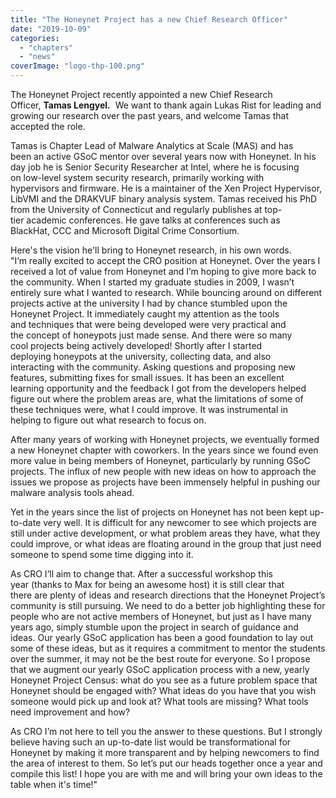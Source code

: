 ```yaml
---
title: "The Honeynet Project has a new Chief Research Officer"
date: "2019-10-09"
categories: 
  - "chapters"
  - "news"
coverImage: "logo-thp-100.png"
---
```


The Honeynet Project recently appointed a new Chief Research Officer, **Tamas Lengyel.**  We want to thank again Lukas Rist for leading and growing our research over the past years, and welcome Tamas that accepted the role.

Tamas is Chapter Lead of Malware Analytics at Scale (MAS) and has been an active GSoC mentor over several years now with Honeynet. In his day job he is Senior Security Researcher at Intel, where he is focusing on low-level system security research, primarily working with hypervisors and firmware. He is a maintainer of the Xen Project Hypervisor, LibVMI and the DRAKVUF binary analysis system. Tamas received his PhD from the University of Connecticut and regularly publishes at top-tier academic conferences. He gave talks at conferences such as BlackHat, CCC and Microsoft Digital Crime Consortium.

Here's the vision he'll bring to Honeynet research, in his own words.  
"I’m really excited to accept the CRO position at Honeynet. Over the years I received a lot of value from Honeynet and I’m hoping to give more back to the community. When I started my graduate studies in 2009, I wasn’t entirely sure what I wanted to research. While bouncing around on different projects active at the university I had by chance stumbled upon the Honeynet Project. It immediately caught my attention as the tools and techniques that were being developed were very practical and the concept of honeypots just made sense. And there were so many cool projects being actively developed! Shortly after I started deploying honeypots at the university, collecting data, and also interacting with the community. Asking questions and proposing new features, submitting fixes for small issues. It has been an excellent learning opportunity and the feedback I got from the developers helped figure out where the problem areas are, what the limitations of some of these techniques were, what I could improve. It was instrumental in helping to figure out what research to focus on.

After many years of working with Honeynet projects, we eventually formed a new Honeynet chapter with coworkers. In the years since we found even more value in being members of Honeynet, particularly by running GSoC projects. The influx of new people with new ideas on how to approach the issues we propose as projects have been immensely helpful in pushing our malware analysis tools ahead.

Yet in the years since the list of projects on Honeynet has not been kept up-to-date very well. It is difficult for any newcomer to see which projects are still under active development, or what problem areas they have, what they could improve, or what ideas are floating around in the group that just need someone to spend some time digging into it.

As CRO I’ll aim to change that. After a successful workshop this year (thanks to Max for being an awesome host) it is still clear that  there are plenty of ideas and research directions that the Honeynet Project’s community is still pursuing. We need to do a better job highlighting these for people who are not active members of Honeynet, but just as I have many years ago, simply stumble upon the project in search of guidance and ideas. Our yearly GSoC application has been a good foundation to lay out some of these ideas, but as it requires a commitment to mentor the students over the summer, it may not be the best route for everyone. So I propose that we augment our yearly GSoC application process with a new, yearly Honeynet Project Census: what do you see as a future problem space that Honeynet should be engaged with? What ideas do you have that you wish someone would pick up and look at? What tools are missing? What tools need improvement and how?

As CRO I’m not here to tell you the answer to these questions. But I strongly believe having such an up-to-date list would be transformational for Honeynet by making it more transparent and by helping newcomers to find the area of interest to them. So let’s put our heads together once a year and compile this list! I hope you are with me and will bring your own ideas to the table when it's time!"
